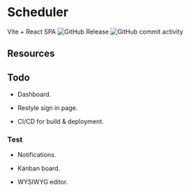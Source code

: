 # Scheduler

Vite + React SPA ![GitHub Release](https://img.shields.io/github/v/release/jakub-szewczyk/scheduler-react) ![GitHub commit activity](https://img.shields.io/github/commit-activity/w/jakub-szewczyk/scheduler-react)

## Resources

## Todo

- Dashboard.

- Restyle sign in page.

- CI/CD for build & deployment.

### Test

- Notifications.

- Kanban board.

- WYSIWYG editor.
